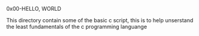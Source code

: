 0x00-HELLO, WORLD

This directory contain some of the basic c script,
this is to help unserstand the least fundamentals of the c programming languange

